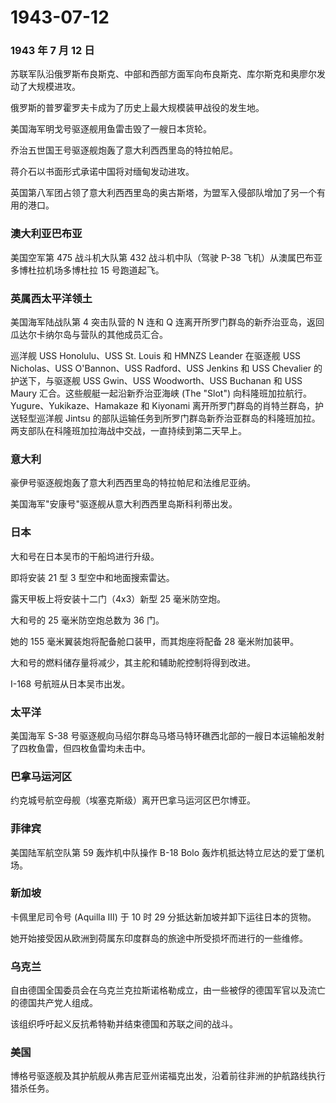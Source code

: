 # 1943-07-12

### 1943 年 7 月 12 日

苏联军队沿俄罗斯布良斯克、中部和西部方面军向布良斯克、库尔斯克和奥廖尔发动了大规模进攻。

俄罗斯的普罗霍罗夫卡成为了历史上最大规模装甲战役的发生地。

美国海军明戈号驱逐舰用鱼雷击毁了一艘日本货轮。

乔治五世国王号驱逐舰炮轰了意大利西西里岛的特拉帕尼。

蒋介石以书面形式承诺中国将对缅甸发动进攻。

英国第八军团占领了意大利西西里岛的奥古斯塔，为盟军入侵部队增加了另一个有用的港口。

### 澳大利亚巴布亚

美国空军第 475 战斗机大队第 432 战斗机中队（驾驶 P-38
飞机）从澳属巴布亚多博杜拉机场多博杜拉 15 号跑道起飞。

### 英属西太平洋领土

美国海军陆战队第 4 突击队营的 N 连和 Q
连离开所罗门群岛的新乔治亚岛，返回瓜达尔卡纳尔岛与营队的其他成员汇合。

巡洋舰 USS Honolulu、USS St. Louis 和 HMNZS Leander 在驱逐舰 USS
Nicholas、USS O\'Bannon、USS Radford、USS Jenkins 和 USS Chevalier
的护送下，与驱逐舰 USS Gwin、USS Woodworth、USS Buchanan 和 USS Maury
汇合。这些舰艇一起沿新乔治亚海峡 (The "Slot")
向科隆班加拉航行。Yugure、Yukikaze、Hamakaze 和 Kiyonami
离开所罗门群岛的肖特兰群岛，护送轻型巡洋舰 Jintsu
的部队运输任务到所罗门群岛新乔治亚群岛的科隆班加拉。两支部队在科隆班加拉海战中交战，一直持续到第二天早上。

### 意大利

豪伊号驱逐舰炮轰了意大利西西里岛的特拉帕尼和法维尼亚纳。

美国海军"安康号"驱逐舰从意大利西西里岛斯科利蒂出发。

### 日本

大和号在日本吴市的干船坞进行升级。

即将安装 21 型 3 型空中和地面搜索雷达。

露天甲板上将安装十二门（4x3）新型 25 毫米防空炮。

大和号的 25 毫米防空炮总数为 36 门。

她的 155 毫米翼装炮将配备舱口装甲，而其炮座将配备 28 毫米附加装甲。

大和号的燃料储存量将减少，其主舵和辅助舵控制将得到改进。

I-168 号航班从日本吴市出发。

### 太平洋

美国海军 S-38
号驱逐舰向马绍尔群岛马塔马特环礁西北部的一艘日本运输船发射了四枚鱼雷，但四枚鱼雷均未击中。

### 巴拿马运河区

约克城号航空母舰（埃塞克斯级）离开巴拿马运河区巴尔博亚。

### 菲律宾

美国陆军航空队第 59 轰炸机中队操作 B-18 Bolo
轰炸机抵达特立尼达的爱丁堡机场。

### 新加坡

卡佩里尼司令号 (Aquilla III) 于 10 时 29
分抵达新加坡并卸下运往日本的货物。

她开始接受因从欧洲到荷属东印度群岛的旅途中所受损坏而进行的一些维修。

### 乌克兰

自由德国全国委员会在乌克兰克拉斯诺格勒成立，由一些被俘的德国军官以及流亡的德国共产党人组成。

该组织呼吁起义反抗希特勒并结束德国和苏联之间的战斗。

### 美国

博格号驱逐舰及其护航舰从弗吉尼亚州诺福克出发，沿着前往非洲的护航路线执行猎杀任务。